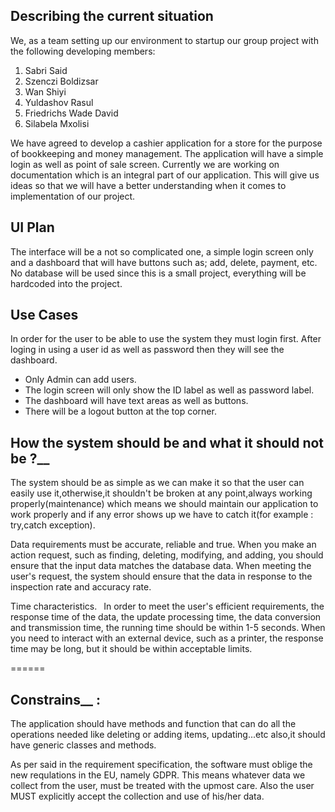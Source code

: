 ## Describing the current situation
We, as a team setting up our environment to startup our group project with the following developing members:
1. Sabri Said
2. Szenczi Boldizsar
3. Wan Shiyi
4. Yuldashov Rasul
5. Friedrichs Wade David
6. Silabela Mxolisi

We have agreed to develop a cashier application for a store for the purpose of bookkeeping and money management. The application will have a simple login as well as point of sale screen. Currently we are working on documentation which is an integral part of our application. This will give us ideas so that we will have a better understanding when it comes to implementation of our project.

## UI Plan

The interface will be a not so complicated one, a simple login screen only and a dashboard that will have buttons such as; add, delete, payment, etc. No database will be used since this is a small project, everything will be hardcoded into the project.

## Use Cases

In order for the user to be able to use the system they must login first. After loging in using a user id as well as password then they will see the dashboard.

* Only Admin can add users.
* The login screen will only show the ID label as well as password label.
* The dashboard will have text areas as well as buttons.
* There will be a logout button at the top corner.



## How the system should be and what it should not be  ?__

The system should be as simple as we can make it so that the user can easily use it,otherwise,it shouldn't be broken at any point,always working properly(maintenance) which means we should maintain our application to work properly and if any error shows up we have to catch it(for example : try,catch exception).

Data requirements must be accurate, reliable and true. When you make an action request, such as finding, deleting, modifying, and adding, you should ensure that the input data matches the database data. When meeting the user's request, the system should ensure that the data in response to the inspection rate and accuracy rate.

Time characteristics. 
In order to meet the user's efficient requirements, the response time of the data, the update processing time, the data conversion and transmission time, the running time should be within 1-5 seconds. When you need to interact with an external device, such as a printer, the response time may be long, but it should be within acceptable limits.

======

## Constrains__ :
The application should have methods and function that can do all the operations needed like deleting or adding items, updating...etc also,it should have generic classes and methods.

As per said in the requirement specification, the software must oblige the new requlations in the EU, namely GDPR. This means whatever data we collect from the user, must be treated with the upmost care. Also the user MUST explicitly accept the collection and use of his/her data.

